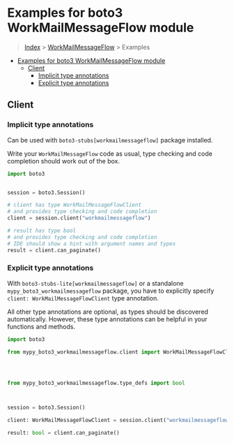 <a id="examples-for-boto3-workmailmessageflow-module"></a>

# Examples for boto3 WorkMailMessageFlow module

> [Index](../README.md) > [WorkMailMessageFlow](./README.md) > Examples

- [Examples for boto3 WorkMailMessageFlow module](#examples-for-boto3-workmailmessageflow-module)
  - [Client](#client)
    - [Implicit type annotations](#implicit-type-annotations)
    - [Explicit type annotations](#explicit-type-annotations)

<a id="client"></a>

## Client

<a id="implicit-type-annotations"></a>

### Implicit type annotations

Can be used with `boto3-stubs[workmailmessageflow]` package installed.

Write your `WorkMailMessageFlow` code as usual, type checking and code
completion should work out of the box.

```python
import boto3


session = boto3.Session()

# client has type WorkMailMessageFlowClient
# and provides type checking and code completion
client = session.client("workmailmessageflow")

# result has type bool
# and provides type checking and code completion
# IDE should show a hint with argument names and types
result = client.can_paginate()
```

<a id="explicit-type-annotations"></a>

### Explicit type annotations

With `boto3-stubs-lite[workmailmessageflow]` or a standalone
`mypy_boto3_workmailmessageflow` package, you have to explicitly specify
`client: WorkMailMessageFlowClient` type annotation.

All other type annotations are optional, as types should be discovered
automatically. However, these type annotations can be helpful in your functions
and methods.

```python
import boto3

from mypy_boto3_workmailmessageflow.client import WorkMailMessageFlowClient




from mypy_boto3_workmailmessageflow.type_defs import bool



session = boto3.Session()

client: WorkMailMessageFlowClient = session.client("workmailmessageflow")

result: bool = client.can_paginate()
```
